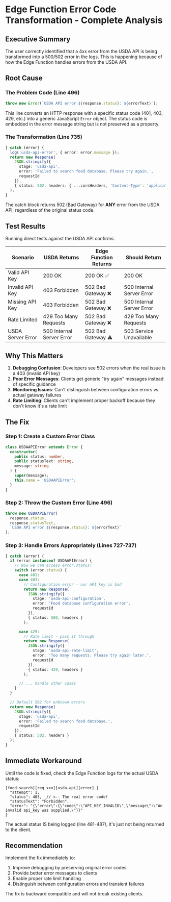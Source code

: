 # Edge Function Error Code Transformation - Complete Analysis

## Executive Summary

The user correctly identified that a 4xx error from the USDA API is being transformed into a 500/502 error in the logs. This is happening because of how the Edge Function handles errors from the USDA API.

## Root Cause

### The Problem Code (Line 496)

```typescript
throw new Error(`USDA API error ${response.status}: ${errorText}`);
```

This line converts an HTTP response with a specific status code (401, 403, 429, etc.) into a generic JavaScript `Error` object. The status code is embedded in the error message string but is not preserved as a property.

### The Transformation (Line 735)

```typescript
} catch (error) {
  log('usda-api-error', { error: error.message });
  return new Response(
    JSON.stringify({
      stage: 'usda-api',
      error: 'Failed to search food database. Please try again.',
      requestId
    }),
    { status: 502, headers: { ...corsHeaders, 'Content-Type': 'application/json' } }
  );
}
```

The catch block returns 502 (Bad Gateway) for **ANY** error from the USDA API, regardless of the original status code.

## Test Results

Running direct tests against the USDA API confirms:

| Scenario          | USDA Returns              | Edge Function Returns | Should Return             |
| ----------------- | ------------------------- | --------------------- | ------------------------- |
| Valid API Key     | 200 OK                    | 200 OK ✅             | 200 OK                    |
| Invalid API Key   | 403 Forbidden             | 502 Bad Gateway ❌    | 500 Internal Server Error |
| Missing API Key   | 403 Forbidden             | 502 Bad Gateway ❌    | 500 Internal Server Error |
| Rate Limited      | 429 Too Many Requests     | 502 Bad Gateway ❌    | 429 Too Many Requests     |
| USDA Server Error | 500 Internal Server Error | 502 Bad Gateway ⚠️    | 503 Service Unavailable   |

## Why This Matters

1. **Debugging Confusion**: Developers see 502 errors when the real issue is a 403 (invalid API key)
2. **Poor Error Messages**: Clients get generic "try again" messages instead of specific guidance
3. **Monitoring Issues**: Can't distinguish between configuration errors vs actual gateway failures
4. **Rate Limiting**: Clients can't implement proper backoff because they don't know it's a rate limit

## The Fix

### Step 1: Create a Custom Error Class

```typescript
class USDAAPIError extends Error {
  constructor(
    public status: number,
    public statusText: string,
    message: string
  ) {
    super(message);
    this.name = 'USDAAPIError';
  }
}
```

### Step 2: Throw the Custom Error (Line 496)

```typescript
throw new USDAAPIError(
  response.status,
  response.statusText,
  `USDA API error ${response.status}: ${errorText}`
);
```

### Step 3: Handle Errors Appropriately (Lines 727-737)

```typescript
} catch (error) {
  if (error instanceof USDAAPIError) {
    // Now we can access error.status!
    switch (error.status) {
      case 401:
      case 403:
        // Configuration error - our API key is bad
        return new Response(
          JSON.stringify({
            stage: 'usda-api-configuration',
            error: 'Food database configuration error',
            requestId
          }),
          { status: 500, headers }
        );

      case 429:
        // Rate limit - pass it through
        return new Response(
          JSON.stringify({
            stage: 'usda-api-rate-limit',
            error: 'Too many requests. Please try again later.',
            requestId
          }),
          { status: 429, headers }
        );

      // ... handle other cases
    }
  }

  // Default 502 for unknown errors
  return new Response(
    JSON.stringify({
      stage: 'usda-api',
      error: 'Failed to search food database.',
      requestId
    }),
    { status: 502, headers }
  );
}
```

## Immediate Workaround

Until the code is fixed, check the Edge Function logs for the actual USDA status:

```
[food-search][req_xxx][usda-api][error] {
  "attempt": 1,
  "status": 403,  // <-- The real error code!
  "statusText": "Forbidden",
  "error": "{\"error\":{\"code\":\"API_KEY_INVALID\",\"message\":\"An invalid api_key was supplied.\"}}"
}
```

The actual status IS being logged (line 481-487), it's just not being returned to the client.

## Recommendation

Implement the fix immediately to:

1. Improve debugging by preserving original error codes
2. Provide better error messages to clients
3. Enable proper rate limit handling
4. Distinguish between configuration errors and transient failures

The fix is backward compatible and will not break existing clients.
